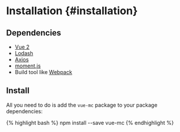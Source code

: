 Installation {#installation}
============

## Dependencies

- [Vue 2](https://vuejs.org)
- [Lodash](https://lodash.com/docs)
- [Axios](https://github.com/mzabriskie/axios)
- [moment.js](https://github.com/mzabriskie/axios)
- Build tool like [Webpack](https://webpack.js.org/)

## Install

All you need to do is add the `vue-mc` package to your package dependencies:

{% highlight bash %}
npm install --save vue-mc
{% endhighlight %}